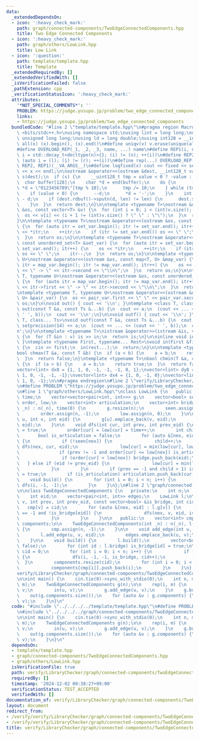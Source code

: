 ```yaml
---
data:
  _extendedDependsOn:
  - icon: ':heavy_check_mark:'
    path: graph/connected-components/TwoEdgeConnectedComponents.hpp
    title: Two Edge Connected Components
  - icon: ':heavy_check_mark:'
    path: graph/others/LowLink.hpp
    title: Low Link
  - icon: ':question:'
    path: template/template.hpp
    title: Template
  _extendedRequiredBy: []
  _extendedVerifiedWith: []
  _isVerificationFailed: false
  _pathExtension: cpp
  _verificationStatusIcon: ':heavy_check_mark:'
  attributes:
    '*NOT_SPECIAL_COMMENTS*': ''
    PROBLEM: https://judge.yosupo.jp/problem/two_edge_connected_components
    links:
    - https://judge.yosupo.jp/problem/two_edge_connected_components
  bundledCode: "#line 2 \"template/template.hpp\"\n#pragma region Macros\n#include\
    \ <bits/stdc++.h>\nusing namespace std;\nusing lint = long long;\nusing ull =\
    \ unsigned long long;\nusing ld = long double;\nusing int128 = __int128_t;\n#define\
    \ all(x) (x).begin(), (x).end()\n#define uniqv(v) v.erase(unique(all(v)), v.end())\n\
    #define OVERLOAD_REP(_1, _2, _3, name, ...) name\n#define REP1(i, n) for (auto\
    \ i = std::decay_t<decltype(n)>{}; (i) != (n); ++(i))\n#define REP2(i, l, r) for\
    \ (auto i = (l); (i) != (r); ++(i))\n#define rep(...) OVERLOAD_REP(__VA_ARGS__,\
    \ REP2, REP1)(__VA_ARGS__)\n#define logfixed(x) cout << fixed << setprecision(10)\
    \ << x << endl;\n\nostream &operator<<(ostream &dest, __int128_t value) {\n  ostream::sentry\
    \ s(dest);\n  if (s) {\n    __uint128_t tmp = value < 0 ? -value : value;\n  \
    \  char buffer[128];\n    char *d = end(buffer);\n    do {\n      --d;\n     \
    \ *d = \"0123456789\"[tmp % 10];\n      tmp /= 10;\n    } while (tmp != 0);\n\
    \    if (value < 0) {\n      --d;\n      *d = '-';\n    }\n    int len = end(buffer)\
    \ - d;\n    if (dest.rdbuf()->sputn(d, len) != len) {\n      dest.setstate(ios_base::badbit);\n\
    \    }\n  }\n  return dest;\n}\n\ntemplate <typename T>\nostream &operator<<(ostream\
    \ &os, const vector<T> &v) {\n  for (int i = 0; i < (int)v.size(); i++) {\n  \
    \  os << v[i] << (i + 1 != (int)v.size() ? \" \" : \"\");\n  }\n  return os;\n\
    }\n\ntemplate <typename T>\nostream &operator<<(ostream &os, const set<T> &set_var)\
    \ {\n  for (auto itr = set_var.begin(); itr != set_var.end(); itr++) {\n    os\
    \ << *itr;\n    ++itr;\n    if (itr != set_var.end()) os << \" \";\n    itr--;\n\
    \  }\n  return os;\n}\n\ntemplate <typename T>\nostream &operator<<(ostream &os,\
    \ const unordered_set<T> &set_var) {\n  for (auto itr = set_var.begin(); itr !=\
    \ set_var.end(); itr++) {\n    os << *itr;\n    ++itr;\n    if (itr != set_var.end())\
    \ os << \" \";\n    itr--;\n  }\n  return os;\n}\n\ntemplate <typename T, typename\
    \ U>\nostream &operator<<(ostream &os, const map<T, U> &map_var) {\n  for (auto\
    \ itr = map_var.begin(); itr != map_var.end(); itr++) {\n    os << itr->first\
    \ << \" -> \" << itr->second << \"\\n\";\n  }\n  return os;\n}\n\ntemplate <typename\
    \ T, typename U>\nostream &operator<<(ostream &os, const unordered_map<T, U> &map_var)\
    \ {\n  for (auto itr = map_var.begin(); itr != map_var.end(); itr++) {\n    os\
    \ << itr->first << \" -> \" << itr->second << \"\\n\";\n  }\n  return os;\n}\n\
    \ntemplate <typename T, typename U>\nostream &operator<<(ostream &os, const pair<T,\
    \ U> &pair_var) {\n  os << pair_var.first << \" \" << pair_var.second;\n  return\
    \ os;\n}\n\nvoid out() { cout << '\\n'; }\ntemplate <class T, class... Ts>\nvoid\
    \ out(const T &a, const Ts &...b) {\n  cout << a;\n  (cout << ... << (cout <<\
    \ ' ', b));\n  cout << '\\n';\n}\n\nvoid outf() { cout << '\\n'; }\ntemplate <class\
    \ T, class... Ts>\nvoid outf(const T &a, const Ts &...b) {\n  cout << fixed <<\
    \ setprecision(14) << a;\n  (cout << ... << (cout << ' ', b));\n  cout << '\\\
    n';\n}\n\ntemplate <typename T>\nistream &operator>>(istream &is, vector<T> &v)\
    \ {\n  for (T &in : v) is >> in;\n  return is;\n}\n\ninline void in(void) { return;\
    \ }\ntemplate <typename First, typename... Rest>\nvoid in(First &first, Rest &...rest)\
    \ {\n  cin >> first;\n  in(rest...);\n  return;\n}\n\ntemplate <typename T>\n\
    bool chmax(T &a, const T &b) {\n  if (a < b) {\n    a = b;\n    return true;\n\
    \  }\n  return false;\n}\ntemplate <typename T>\nbool chmin(T &a, const T &b)\
    \ {\n  if (a > b) {\n    a = b;\n    return true;\n  }\n  return false;\n}\n\n\
    vector<lint> dx8 = {1, 1, 0, -1, -1, -1, 0, 1};\nvector<lint> dy8 = {0, 1, 1,\
    \ 1, 0, -1, -1, -1};\nvector<lint> dx4 = {1, 0, -1, 0};\nvector<lint> dy4 = {0,\
    \ 1, 0, -1};\n\n#pragma endregion\n#line 2 \"verify/LibraryChecker/graph/connected-components/TwoEdgeConnectedComponents.test.cpp\"\
    \n#define PROBLEM \"https://judge.yosupo.jp/problem/two_edge_connected_components\"\
    \n#line 1 \"graph/others/LowLink.hpp\"\nclass LowLink {\n   public:\n    int n,\
    \ time;\n    vector<vector<pair<int, int>>> g;\n    vector<bool> seen;\n    vector<int>\
    \ order, low;\n    vector<int> articulation;\n    vector<int> bridge;\n\n    LowLink(int\
    \ _n) : n(_n), time(0) {\n        g.resize(n);\n        seen.assign(n, false);\n\
    \        order.assign(n, -1);\n        low.assign(n, 0);\n    }\n\n    void add_edge(int\
    \ u, int v, int eid) {\n        g[u].emplace_back(v, eid);\n        g[v].emplace_back(u,\
    \ eid);\n    }\n\n    void dfs(int cur, int prev, int prev_eid) {\n        seen[cur]\
    \ = true;\n        order[cur] = low[cur] = time++;\n        int child = 0;\n \
    \       bool is_articulation = false;\n        for (auto &[nex, eid] : g[cur])\
    \ {\n            if (!seen[nex]) {\n                child++;\n               \
    \ dfs(nex, cur, eid);\n                low[cur] = min(low[cur], low[nex]);\n \
    \               if (prev != -1 and order[cur] <= low[nex]) is_articulation = true;\n\
    \                if (order[cur] < low[nex]) bridge.push_back(eid);\n         \
    \   } else if (eid != prev_eid) {\n                low[cur] = min(low[cur], order[nex]);\n\
    \            }\n        }\n        if (prev == -1 and child > 1) is_articulation\
    \ = true;\n        if (is_articulation) articulation.push_back(cur);\n    }\n\n\
    \    void build() {\n        for (int i = 0; i < n; i++) {\n            if (!seen[i])\
    \ dfs(i, -1, -1);\n        }\n    }\n};\n#line 2 \"graph/connected-components/TwoEdgeConnectedComponents.hpp\"\
    \n\nclass TwoEdgeConnectedComponents {\n   private:\n    int n;\n    int m;\n\
    \    int eid;\n    vector<pair<int, int>> edges;\n    LowLink l;\n\n    void dfs(int\
    \ v, int prev, int prev_eid, const vector<bool> &is_bridge, int cid) {\n     \
    \   cmp[v] = cid;\n        for (auto &[nex, eid] : l.g[v]) {\n            if (cmp[nex]\
    \ == -1 and !is_bridge[eid]) {\n                dfs(nex, v, eid, is_bridge, cid);\n\
    \            }\n        }\n    }\n\n   public:\n    vector<int> cmp;\n    vector<vector<int>>\
    \ components;\n\n    TwoEdgeConnectedComponents(int _n) : n(_n), l(_n), eid(0)\
    \ {\n        cmp.assign(n, -1);\n    }\n\n    void add_edge(int u, int v) {\n\
    \        l.add_edge(u, v, eid);\n        edges.emplace_back(u, v);\n        eid++;\n\
    \    }\n\n    void build() {\n        l.build();\n        vector<bool> is_bridge(eid,\
    \ false);\n        for (int id : l.bridge) is_bridge[id] = true;\n\n        int\
    \ cid = 0;\n        for (int i = 0; i < n; i++) {\n            if (cmp[i] == -1)\
    \ {\n                dfs(i, -1, -1, is_bridge, cid++);\n            }\n      \
    \  }\n        components.resize(cid);\n        for (int i = 0; i < n; i++) {\n\
    \            components[cmp[i]].push_back(i);\n        }\n    }\n};\n#line 4 \"\
    verify/LibraryChecker/graph/connected-components/TwoEdgeConnectedComponents.test.cpp\"\
    \n\nint main() {\n    cin.tie(0)->sync_with_stdio(0);\n    int n, m;\n    in(n,\
    \ m);\n    TwoEdgeConnectedComponents g(n);\n\n    rep(i, m) {\n        int u,\
    \ v;\n        in(u, v);\n        g.add_edge(u, v);\n    }\n    g.build();\n\n\
    \    out(g.components.size());\n    for (auto &v : g.components) {\n        out(v.size(),\
    \ v);\n    }\n}\n"
  code: "#include \"../../../../template/template.hpp\"\n#define PROBLEM \"https://judge.yosupo.jp/problem/two_edge_connected_components\"\
    \n#include \"../../../../graph/connected-components/TwoEdgeConnectedComponents.hpp\"\
    \n\nint main() {\n    cin.tie(0)->sync_with_stdio(0);\n    int n, m;\n    in(n,\
    \ m);\n    TwoEdgeConnectedComponents g(n);\n\n    rep(i, m) {\n        int u,\
    \ v;\n        in(u, v);\n        g.add_edge(u, v);\n    }\n    g.build();\n\n\
    \    out(g.components.size());\n    for (auto &v : g.components) {\n        out(v.size(),\
    \ v);\n    }\n}\n"
  dependsOn:
  - template/template.hpp
  - graph/connected-components/TwoEdgeConnectedComponents.hpp
  - graph/others/LowLink.hpp
  isVerificationFile: true
  path: verify/LibraryChecker/graph/connected-components/TwoEdgeConnectedComponents.test.cpp
  requiredBy: []
  timestamp: '2024-12-02 00:38:27+09:00'
  verificationStatus: TEST_ACCEPTED
  verifiedWith: []
documentation_of: verify/LibraryChecker/graph/connected-components/TwoEdgeConnectedComponents.test.cpp
layout: document
redirect_from:
- /verify/verify/LibraryChecker/graph/connected-components/TwoEdgeConnectedComponents.test.cpp
- /verify/verify/LibraryChecker/graph/connected-components/TwoEdgeConnectedComponents.test.cpp.html
title: verify/LibraryChecker/graph/connected-components/TwoEdgeConnectedComponents.test.cpp
---
```


